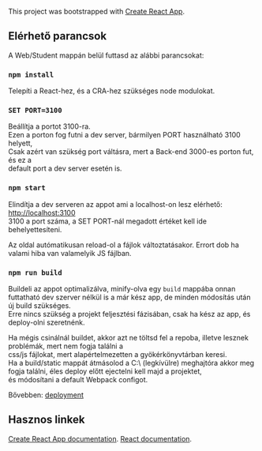 This project was bootstrapped with [Create React App](https://github.com/facebook/create-react-app).

## Elérhető parancsok
A Web/Student mappán belül futtasd az alábbi parancsokat:

### `npm install`
Telepíti a React-hez, és a CRA-hez szükséges node modulokat. <br>

### `SET PORT=3100`
Beállítja a portot 3100-ra. <br>
Ezen a porton fog futni a dev server, bármilyen PORT használható 3100 helyett, <br>
Csak azért van szükség port váltásra, mert a Back-end 3000-es porton fut, és ez a <br>
default port a dev server esetén is.

### `npm start`
Elindítja a dev serveren az appot ami a localhost-on lesz elérhető: [http://localhost:3100](http://localhost:3100)<br>
3100 a port száma, a SET PORT-nál megadott értéket kell ide behelyettesíteni.

Az oldal autómatikusan reload-ol a fájlok változtatásakor.
Errort dob ha valami hiba van valamelyik JS fájlban.<br>

### `npm run build`
Buildeli az appot optimalizálva, minify-olva egy `build` mappába onnan futtatható dev szerver nélkül is
a már kész app, de minden módosítás után új build szükséges.<br>
Erre nincs szükség a projekt feljesztési fázisában, csak ha kész az app, és deploy-olni szeretnénk.

Ha mégis csinálnál buildet, akkor azt ne töltsd fel a repoba, illetve lesznek problémák, mert nem fogja találni a<br>
css/js fájlokat, mert alapértelmezetten a gyökérkönyvtárban keresi.<br>
Ha a build/static mappát átmásolod a C:\ (legkívülre) meghajtóra akkor meg fogja találni, éles deploy előtt ejectelni kell majd a projektet, <br>
és módosítani a default Webpack configot.

Bővebben: [deployment](https://facebook.github.io/create-react-app/docs/deployment) <br>

## Hasznos linkek
[Create React App documentation](https://facebook.github.io/create-react-app/docs/getting-started).
[React documentation](https://reactjs.org/).